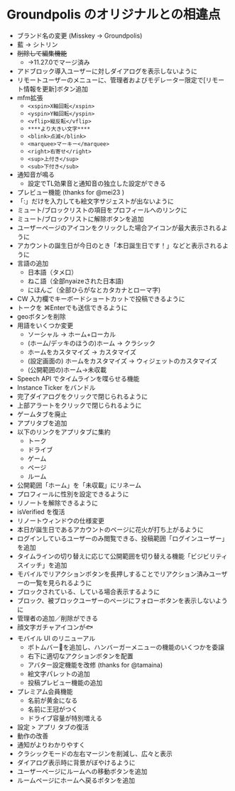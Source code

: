 # Groundpolis のオリジナルとの相違点

- ブランド名の変更 (Misskey -> Groundpolis)
- 藍 -> シトリン
- ~~削除して編集機能~~
  - →11.27.0でマージ済み
- アドブロック導入ユーザーに対しダイアログを表示しないように
- リモートユーザーのメニューに、管理者およびモデレーター限定で[リモート情報を更新]ボタン追加
- mfm拡張
  - `<xspin>X軸回転</xspin>`
  - `<yspin>Y軸回転</yspin>`
  - `<vflip>縦反転</vflip>`
  - `****より大きい文字****`
  - `<blink>点滅</blink>`
  - `<marquee>マーキー</marquee>`
  - `<right>右寄せ</right>`
  - `<sup>上付き</sup>`
  - `<sub>下付き</sub>`
- 通知音が鳴る
  - 設定でTL効果音と通知音の独立した設定ができる
- プレビュー機能 (thanks for @mei23 )
- 「:」だけを入力しても絵文字サジェストが出ないように
- ミュート/ブロックリストの項目をプロフィールへのリンクに
- ミュート/ブロックリストに解除ボタンを追加
- ユーザーページのアイコンをクリックした場合アイコンが最大表示されるように
- アカウントの誕生日が今日のとき「本日誕生日です！」などと表示されるように
- 言語の追加
  - 日本語（タメ口）
  - ねこ語（全部nyaizeされた日本語)
  - にほんご（全部ひらがなとカタカナとローマ字)
- CW 入力欄でキーボードショートカットで投稿できるように
- トークを ⌘Enterでも送信できるように
- geoボタンを削除
- 用語をいくつか変更
  - ソーシャル → ホーム+ローカル
  - (ホーム/デッキのほうの)ホーム → クラシック
  - ホームをカスタマイズ → カスタマイズ
  - (設定画面の) ホームをカスタマイズ → ウィジェットのカスタマイズ
  - (公開範囲の)ホーム→未収載
- Speech API でタイムラインを喋らせる機能
- Instance Ticker をバンドル
- 完了ダイアログをクリックで閉じられるように
- 上部アラートをクリックで閉じられるように
- ゲームタブを廃止
- アプリタブを追加
- 以下のリンクをアプリタブに集約
  - トーク
  - ドライブ
  - ゲーム
  - ページ
  - ルーム
- 公開範囲「ホーム」を「未収載」にリネーム
- プロフィールに性別を設定できるように
- リノートを解除できるように
- isVerified を復活
- リノートウィンドウの仕様変更
- 本日が誕生日であるアカウントのページに花火が打ち上がるように
- ログインしているユーザーのみ閲覧できる、投稿範囲「ログインユーザー」を追加
- タイムラインの切り替えに応じて公開範囲を切り替える機能「ビジビリティスイッチ」を追加
- モバイルでリアクションボタンを長押しすることでリアクション済みユーザーの一覧を見られるように
- ブロックされている、している場合表示するように
- ブロック、被ブロックユーザーのページにフォローボタンを表示しないように
- 管理者の追加／削除ができる
- 顔文字ガチャアイコンが🐟
- モバイル UI のリニューアル
  - ボトムバーを追加し、ハンバーガーメニューの機能のいくつかを委譲
  - 右下に適切なアクションボタンを配置
  - アバター設定機能を改修 (thanks for @tamaina)
  - 絵文字パレットの追加
  - 投稿プレビュー機能の追加
- プレミアム会員機能
  - 名前が黄金になる
  - 名前に王冠がつく
  - ドライブ容量が特別増える
- 設定 > アプリ タブの復活
- 動作の改善
- 通知がよりわかりやすく
- クラシックモードの左右マージンを削減し、広々と表示
- ダイアログ表示時に背景がぼやけるように
- ユーザーページにルームへの移動ボタンを追加
- ルームページにホームへ戻るボタンを追加

